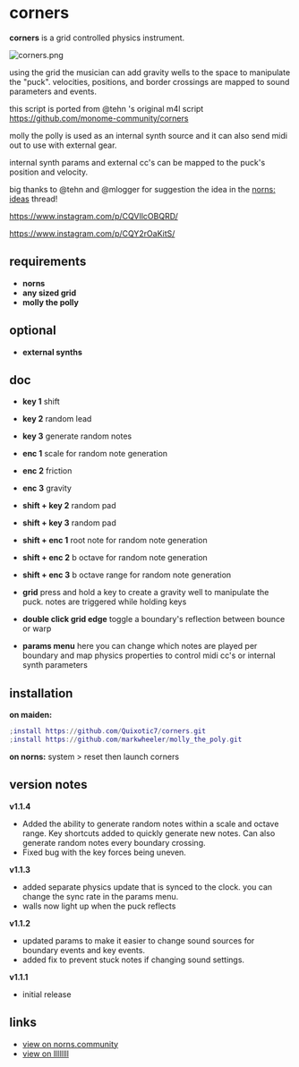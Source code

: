 # corners 
**corners** is a grid controlled physics instrument.

![corners.png](https://norns.community/community/quixotic7/corners.png)

using the grid the musician can add gravity wells to the space to manipulate the "puck". velocities, positions, and border crossings are mapped to sound parameters and events.

this script is ported from @tehn 's original m4l script https://github.com/monome-community/corners

molly the polly is used as an internal synth source and it can also send midi out to use with external gear. 

internal synth params and external cc's can be mapped to the puck's position and velocity. 

big thanks to @tehn  and @mlogger for suggestion the idea in the [norns: ideas](https://llllllll.co/t/17625/) thread!

https://www.instagram.com/p/CQVIlcOBQRD/

https://www.instagram.com/p/CQY2rOaKitS/

## requirements

* **norns**
* **any sized grid**
* **molly the polly**

## optional

* **external synths** 

## doc

* **key 1** shift
* **key 2** random lead
* **key 3** generate random notes
* **enc 1** scale for random note generation
* **enc 2** friction
* **enc 3** gravity
* **shift + key 2** random pad
* **shift + key 3** random pad
* **shift + enc 1** root note for random note generation
* **shift + enc 2** b octave for random note generation
* **shift + enc 3** b octave range for random note generation

* **grid** press and hold a key to create a gravity well to manipulate the puck. notes are triggered while holding keys
* **double click grid edge** toggle a boundary's reflection between bounce or warp

* **params menu** here you can change which notes are played per boundary and map physics properties to control midi cc's or internal synth parameters

## installation

**on maiden:**

```lua
;install https://github.com/Quixotic7/corners.git
;install https://github.com/markwheeler/molly_the_poly.git
```

**on norns:**
system > reset then launch corners

## version notes
**v1.1.4**
- Added the ability to generate random notes within a scale and octave range. Key shortcuts added to quickly generate new notes. Can also generate random notes every boundary crossing. 
- Fixed bug with the key forces being uneven. 

**v1.1.3**
- added separate physics update that is synced to the clock. you can change the sync rate in the params menu. 
- walls now light up when the puck reflects

**v1.1.2**

- updated params to make it easier to change sound sources for boundary events and key events. 
- added fix to prevent stuck notes if changing sound settings. 

**v1.1.1**

- initial release

## links
- [view on norns.community](https://norns.community/en/authors/quixotic7/corners)
- [view on llllllll](https://llllllll.co/t/46227)